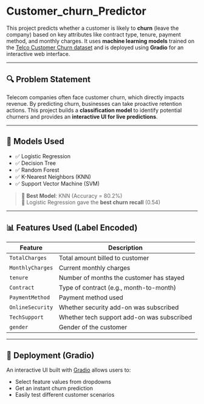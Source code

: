 # Customer_churn_Predictor

This project predicts whether a customer is likely to **churn** (leave the company) based on key attributes like contract type, tenure, payment method, and monthly charges. It uses **machine learning models** trained on the [Telco Customer Churn dataset](https://www.kaggle.com/blastchar/telco-customer-churn) and is deployed using **Gradio** for an interactive web interface.

---

## 🔍 Problem Statement

Telecom companies often face customer churn, which directly impacts revenue. By predicting churn, businesses can take proactive retention actions. This project builds a **classification model** to identify potential churners and provides an **interactive UI for live predictions**.

---

## 🧠 Models Used

- ✅ Logistic Regression  
- ✅ Decision Tree  
- ✅ Random Forest  
- ✅ K-Nearest Neighbors (KNN)  
- ✅ Support Vector Machine (SVM)

> 🔬 **Best Model**: KNN (Accuracy = 80.2%)  
> 🎯 Logistic Regression gave the **best churn recall** (0.54)

---

## 📊 Features Used (Label Encoded)

| Feature         | Description                                |
|----------------|--------------------------------------------|
| `TotalCharges`  | Total amount billed to customer            |
| `MonthlyCharges`| Current monthly charges                    |
| `tenure`        | Number of months the customer has stayed   |
| `Contract`      | Type of contract (e.g., month-to-month)    |
| `PaymentMethod` | Payment method used                        |
| `OnlineSecurity`| Whether security add-on was subscribed     |
| `TechSupport`   | Whether tech support add-on was subscribed |
| `gender`        | Gender of the customer                     |

---

## 🚀 Deployment (Gradio)

An interactive UI built with [Gradio](https://gradio.app/) allows users to:
- Select feature values from dropdowns
- Get an instant churn prediction
- Easily test different customer scenarios
